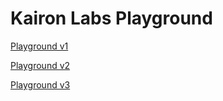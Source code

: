 # Kairon Labs Playground

[Playground v1](https://kairon-playground-v1.surge.sh/)

[Playground v2](https://kairon-playground-v2.surge.sh/)

[Playground v3](https://kairon-playground-v3.surge.sh/)

